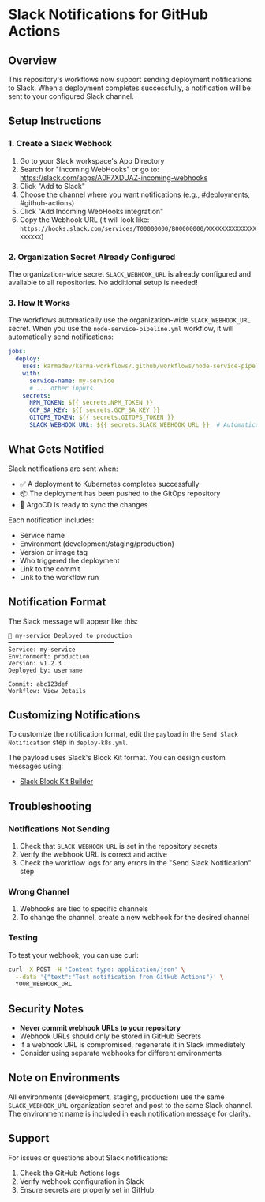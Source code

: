 # Slack Notifications for GitHub Actions

## Overview
This repository's workflows now support sending deployment notifications to Slack. When a deployment completes successfully, a notification will be sent to your configured Slack channel.

## Setup Instructions

### 1. Create a Slack Webhook

1. Go to your Slack workspace's App Directory
2. Search for "Incoming WebHooks" or go to: https://slack.com/apps/A0F7XDUAZ-incoming-webhooks
3. Click "Add to Slack"
4. Choose the channel where you want notifications (e.g., #deployments, #github-actions)
5. Click "Add Incoming WebHooks integration"
6. Copy the Webhook URL (it will look like: `https://hooks.slack.com/services/T00000000/B00000000/XXXXXXXXXXXXXXXXXXXX`)

### 2. Organization Secret Already Configured

The organization-wide secret `SLACK_WEBHOOK_URL` is already configured and available to all repositories. No additional setup is needed!

### 3. How It Works

The workflows automatically use the organization-wide `SLACK_WEBHOOK_URL` secret. When you use the `node-service-pipeline.yml` workflow, it will automatically send notifications:

```yaml
jobs:
  deploy:
    uses: karmadev/karma-workflows/.github/workflows/node-service-pipeline.yml@main
    with:
      service-name: my-service
      # ... other inputs
    secrets:
      NPM_TOKEN: ${{ secrets.NPM_TOKEN }}
      GCP_SA_KEY: ${{ secrets.GCP_SA_KEY }}
      GITOPS_TOKEN: ${{ secrets.GITOPS_TOKEN }}
      SLACK_WEBHOOK_URL: ${{ secrets.SLACK_WEBHOOK_URL }}  # Automatically available from org
```

## What Gets Notified

Slack notifications are sent when:
- ✅ A deployment to Kubernetes completes successfully
- 📦 The deployment has been pushed to the GitOps repository
- 🚀 ArgoCD is ready to sync the changes

Each notification includes:
- Service name
- Environment (development/staging/production)
- Version or image tag
- Who triggered the deployment
- Link to the commit
- Link to the workflow run

## Notification Format

The Slack message will appear like this:

```
🚀 my-service Deployed to production
━━━━━━━━━━━━━━━━━━━━━━━━━━━━━━
Service: my-service
Environment: production
Version: v1.2.3
Deployed by: username

Commit: abc123def
Workflow: View Details
```

## Customizing Notifications

To customize the notification format, edit the `payload` in the `Send Slack Notification` step in `deploy-k8s.yml`.

The payload uses Slack's Block Kit format. You can design custom messages using:
- [Slack Block Kit Builder](https://app.slack.com/block-kit-builder)

## Troubleshooting

### Notifications Not Sending
1. Check that `SLACK_WEBHOOK_URL` is set in the repository secrets
2. Verify the webhook URL is correct and active
3. Check the workflow logs for any errors in the "Send Slack Notification" step

### Wrong Channel
1. Webhooks are tied to specific channels
2. To change the channel, create a new webhook for the desired channel

### Testing
To test your webhook, you can use curl:

```bash
curl -X POST -H 'Content-type: application/json' \
  --data '{"text":"Test notification from GitHub Actions"}' \
  YOUR_WEBHOOK_URL
```

## Security Notes

- **Never commit webhook URLs to your repository**
- Webhook URLs should only be stored in GitHub Secrets
- If a webhook URL is compromised, regenerate it in Slack immediately
- Consider using separate webhooks for different environments

## Note on Environments

All environments (development, staging, production) use the same `SLACK_WEBHOOK_URL` organization secret and post to the same Slack channel. The environment name is included in each notification message for clarity.

## Support

For issues or questions about Slack notifications:
1. Check the GitHub Actions logs
2. Verify webhook configuration in Slack
3. Ensure secrets are properly set in GitHub